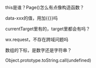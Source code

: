 
this是谁？Page()怎么有点像构造函数？



data-xxx的值，用加{{}}吗

currentTarget里有的，target里都会有吗？

wx.request，不存在跨域问题吗

数组的下标，是数字还是字符串？

Object.prototype.toString.call(undefined)
